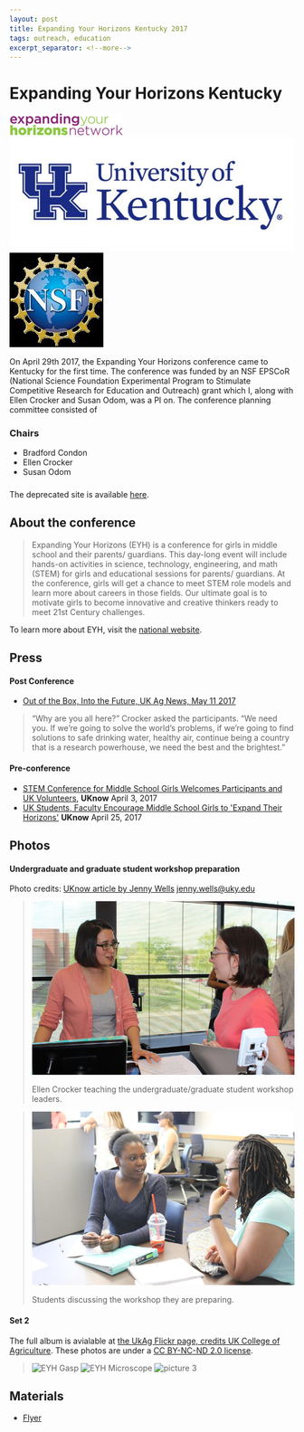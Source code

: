 ```yaml
---
layout: post
title: Expanding Your Horizons Kentucky 2017
tags: outreach, education
excerpt_separator: <!--more-->
---
```



# Expanding Your Horizons Kentucky

![Expanding your horizons header](/assets/img/EYH2017/EYHbanner.gif) 
![University of Kentucky banner](/assets/img/EYH2017/UKbanner.jpg)
![NSF epscor](/assets/img/EYH2017/sponsor_image.jpg)


On April 29th 2017, the Expanding Your Horizons conference came to Kentucky for the first time.  The conference was funded by an NSF EPSCoR (National Science Foundation Experimental Program to Stimulate Competitive Research for Education and Outreach)  grant which I, along with Ellen Crocker and Susan Odom, was a PI on. The conference planning committee consisted of

<!--more-->

### Chairs

* Bradford Condon
* Ellen Crocker
* Susan Odom

### 

The deprecated site is available [here](http://www.expandingyourhorizons.org/conferences/UKLex/).

## About the conference

>Expanding Your Horizons (EYH) is a conference for girls in middle school and their parents/ guardians. 
This day-long event will include hands-on activities in science, technology, engineering, and math (STEM) for girls and educational sessions for parents/ guardians. At the conference, girls will get a chance to meet STEM role models and learn more about careers in those fields. Our ultimate goal is to motivate girls to become innovative and creative thinkers ready to meet 21st Century challenges. 

To learn more about EYH, visit the [national website](http://www.eyhn.org/).

## Press

#### Post Conference

* [Out of the Box, Into the Future, UK Ag News, May 11 2017](http://news.ca.uky.edu/article/out-box-future)

>“Why are you all here?” Crocker asked the participants. “We need you. If we’re going to solve the world’s problems, if we’re going to find solutions to safe drinking water, healthy air, continue being a country that is a research powerhouse, we need the best and the brightest.”

#### Pre-conference

* [STEM Conference for Middle School Girls Welcomes Participants and UK Volunteers](https://uknow.uky.edu/uk-happenings/stem-conference-middle-school-girls-welcomes-participants-and-uk-volunteers), **UKnow** April 3, 2017
* [UK Students, Faculty Encourage Middle School Girls to 'Expand Their Horizons'](https://uknow.uky.edu/campus-news/uk-students-faculty-encourage-middle-school-girls-expand-their-horizons) **UKnow** April 25, 2017

## Photos

#### Undergraduate and graduate student workshop preparation

Photo credits: [UKnow article by Jenny Wells](https://uknow.uky.edu/campus-news/uk-students-faculty-encourage-middle-school-girls-expand-their-horizons) jenny.wells@uky.edu 

>![EYH prep image 1](/assets/img/EYH2017/IMG_7101.jpg)
>
>Ellen Crocker teaching the undergraduate/graduate student workshop leaders.

>![EYH prep image 2](/assets/img/EYH2017/IMG_7112.jpg)
>
>Students discussing the workshop they are preparing.


#### Set 2

The full album is avialable at [the UkAg Flickr page, credits UK College of Agriculture](https://www.flickr.com/photos/ukagriculture/sets/72157683329558835).  These photos are under a [CC BY-NC-ND 2.0 license](https://creativecommons.org/licenses/by-nc-nd/2.0/).

>![EYH Gasp](/assets/img/EYH2017/ukAgGasp.png)
>![EYH Microscope](/assets/img/EYH2017/UKAgBlender.png)
>![picture 3](/assets/img/EYH2017/UKAgScope.png)



## Materials

* [Flyer](/assets/img/EYH2017/EYH%20flyer.pdf)